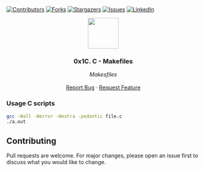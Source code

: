 [![Contributors][contributors-shield]][contributors-url]
[![Forks][forks-shield]][forks-url]
[![Stargazers][stars-shield]][stars-url]
[![Issues][issues-shield]][issues-url]
[![LinkedIn][linkedin-shield]][linkedin-url]


<p align="center">
  <img src="https://www.beermoneyforum.com/blog/wp-content/uploads/2019/04/c-programming-language.png" width="80" height="80">
  <h3 align="center">0x1C. C - Makefiles</h3>

  <p align="center">
        <em>Makesfiles</em>
    <br /><br />
    <a href="https://github.com/fredhii/holbertonschool-low_level_programming/issues">Report Bug</a>
    ·
    <a href="https://github.com/fredhii/holbertonschool-low_level_programming/issues">Request Feature</a>
  </p>
</p>


### Usage C scripts
```sh
gcc -Wall -Werror -Wextra -pedantic file.c
./a.out
```

## Contributing
Pull requests are welcome. For major changes, please open an issue first to discuss what you would like to change.



[contributors-shield]: https://img.shields.io/github/contributors/fredhii/holbertonschool-higher_level_programming?style=flat-square
[contributors-url]: https://github.com/fredhii/holbertonschool-higher_level_programming/graphs/contributors
[forks-shield]: https://img.shields.io/github/forks/fredhii/holbertonschool-higher_level_programming.svg?style=flat-square
[forks-url]: https://github.com/fredhii/holbertonschool-higher_level_programming/network/members
[stars-shield]: https://img.shields.io/github/stars/fredhii/holbertonschool-higher_level_programming.svg?style=flat-square
[stars-url]: https://github.com/fredhii/holbertonschool-higher_level_programming/stargazers
[issues-shield]: https://img.shields.io/github/issues/fredhii/holbertonschool-higher_level_programming?style=flat-square
[issues-url]: https://github.com/fredhii/holbertonschool-higher_level_programming/issues
[linkedin-shield]: https://img.shields.io/badge/-LinkedIn-black.svg?style=flat-square&logo=linkedin&colorB=555
[linkedin-url]: https://linkedin.com/in/fredhii
